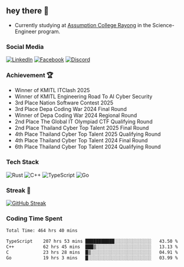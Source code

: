 ## hey there 👋

- Currently studying at [Assumption College Rayong](https://www.acr.ac.th) in the Science-Engineer program.

### Social Media

[![LinkedIn](https://img.shields.io/badge/linkedin-%230077B5.svg?style=for-the-badge&logo=linkedin&logoColor=white)](https://www.linkedin.com/in/kiattisakbeaw/)
[![Facebook](https://img.shields.io/badge/Facebook-%231877F2.svg?style=for-the-badge&logo=Facebook&logoColor=white)](https://www.facebook.com/kiattisakbeawsanburee)
[![Discord](https://img.shields.io/badge/Discord-%235865F2.svg?style=for-the-badge&logo=discord&logoColor=white)](https://discord.gg/dgRsHb5duc)

### Achievement 🏆
- Winner of KMITL ITClash 2025
- Winner of KMITL Engineering Road To AI Cyber Security
- 3rd Place Nation Software Contest 2025
- 3rd Place Depa Coding War 2024 Final Round
- Winner of Depa Coding War 2024 Regional Round
- 2nd Place The Global IT Olympiad CTF Qualifying Round
- 2nd Place Thailand Cyber Top Talent 2025 Final Round
- 4th Place Thailand Cyber Top Talent 2025 Qualifying Round
- 4th Place Thailand Cyber Top Talent 2024 Final Round
- 6th Place Thailand Cyber Top Talent 2024 Qualifying Round


### Tech Stack
![Rust](https://img.shields.io/badge/rust-%23000000.svg?style=for-the-badge&logo=rust&logoColor=white)
![C++](https://img.shields.io/badge/c++-%2300599C.svg?style=for-the-badge&logo=c%2B%2B&logoColor=white)
![TypeScript](https://img.shields.io/badge/typescript-%23007ACC.svg?style=for-the-badge&logo=typescript&logoColor=white)
![Go](https://img.shields.io/badge/go-%2300ADD8.svg?style=for-the-badge&logo=go&logoColor=white)


### Streak 🚀
[![GitHub Streak](https://streak-stats.demolab.com?user=beawkiattisak&theme=dark&hide_border=true)](https://git.io/streak-stats)
</div>

### Coding Time Spent
<!--START_SECTION:waka-->

```txt
Total Time: 464 hrs 40 mins

TypeScript    207 hrs 53 mins ███████████░░░░░░░░░░░░░░   43.50 %
C++           62 hrs 45 mins  ███▒░░░░░░░░░░░░░░░░░░░░░   13.13 %
C             23 hrs 28 mins  █▒░░░░░░░░░░░░░░░░░░░░░░░   04.91 %
Go            19 hrs 3 mins   █░░░░░░░░░░░░░░░░░░░░░░░░   03.99 %
```

<!--END_SECTION:waka-->
